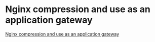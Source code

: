 # Nginx compression and use as an application gateway
[Nginx compression and use as an application gateway](https://aiwithcloud.com/2022/09/19/nginx_compression_and_use_as_an_application_gateway/)